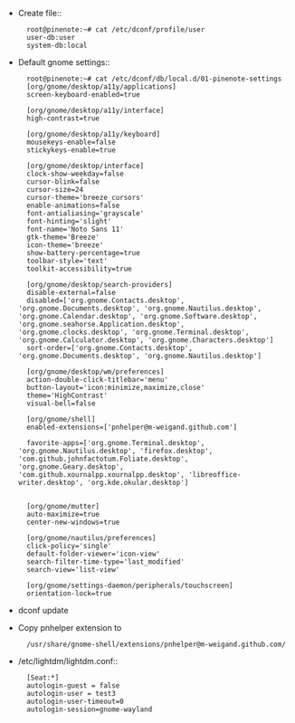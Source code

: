 
* Create file::

		root@pinenote:~# cat /etc/dconf/profile/user
		user-db:user
		system-db:local

* Default gnome settings::

		root@pinenote:~# cat /etc/dconf/db/local.d/01-pinenote-settings
		[org/gnome/desktop/a11y/applications]
		screen-keyboard-enabled=true

		[org/gnome/desktop/a11y/interface]
		high-contrast=true

		[org/gnome/desktop/a11y/keyboard]
		mousekeys-enable=false
		stickykeys-enable=true

		[org/gnome/desktop/interface]
		clock-show-weekday=false
		cursor-blink=false
		cursor-size=24
		cursor-theme='breeze_cursors'
		enable-animations=false
		font-antialiasing='grayscale'
		font-hinting='slight'
		font-name='Noto Sans 11'
		gtk-theme='Breeze'
		icon-theme='breeze'
		show-battery-percentage=true
		toolbar-style='text'
		toolkit-accessibility=true

		[org/gnome/desktop/search-providers]
		disable-external=false
		disabled=['org.gnome.Contacts.desktop', 'org.gnome.Documents.desktop', 'org.gnome.Nautilus.desktop', 'org.gnome.Calendar.desktop', 'org.gnome.Software.desktop', 'org.gnome.seahorse.Application.desktop', 'org.gnome.clocks.desktop', 'org.gnome.Terminal.desktop', 'org.gnome.Calculator.desktop', 'org.gnome.Characters.desktop']
		sort-order=['org.gnome.Contacts.desktop', 'org.gnome.Documents.desktop', 'org.gnome.Nautilus.desktop']

		[org/gnome/desktop/wm/preferences]
		action-double-click-titlebar='menu'
		button-layout='icon:minimize,maximize,close'
		theme='HighContrast'
		visual-bell=false

		[org/gnome/shell]
		enabled-extensions=['pnhelper@m-weigand.github.com']

		favorite-apps=['org.gnome.Terminal.desktop', 'org.gnome.Nautilus.desktop', 'firefox.desktop', 'com.github.johnfactotum.Foliate.desktop', 'org.gnome.Geary.desktop', 'com.github.xournalpp.xournalpp.desktop', 'libreoffice-writer.desktop', 'org.kde.okular.desktop']


		[org/gnome/mutter]
		auto-maximize=true
		center-new-windows=true

		[org/gnome/nautilus/preferences]
		click-policy='single'
		default-folder-viewer='icon-view'
		search-filter-time-type='last_modified'
		search-view='list-view'

		[org/gnome/settings-daemon/peripherals/touchscreen]
		orientation-lock=true

* dconf update

* Copy pnhelper extension to

 		/usr/share/gnome-shell/extensions/pnhelper@m-weigand.github.com/

* /etc/lightdm/lightdm.conf::

		[Seat:*]
		autologin-guest = false
		autologin-user = test3
		autologin-user-timeout=0
		autologin-session=gnome-wayland

